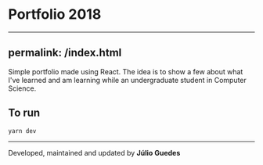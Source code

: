# Portfolio 2018

---
permalink: /index.html
---

Simple portfolio made using React. The idea is to show a few about what I've learned and am learning while an undergraduate student in Computer Science. 

## To run

```javascript
yarn dev
```

---

Developed, maintained and updated by **Júlio Guedes**